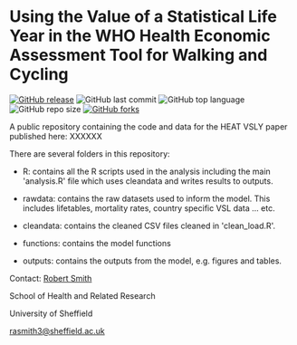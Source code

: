 # Using the Value of a Statistical Life Year in the WHO Health Economic Assessment Tool for Walking and Cycling

[![GitHub release](https://img.shields.io/badge/R-HEDS-green)](https://img.shields.io/badge/R-HEDS-green)
![GitHub last commit](https://img.shields.io/github/last-commit/RobertASmith/heat_vsly_public?color=red&style=plastic)
![GitHub top language](https://img.shields.io/github/languages/top/RobertASmith/heat_vsly_public?style=plastic)
![GitHub repo size](https://img.shields.io/github/repo-size/RobertASmith/heat_vsly_public?style=plastic)
[![GitHub forks](https://img.shields.io/github/forks/RobertASmith/heat_vsly_public?style=social&label=Fork&maxAge=2592000)](https://GitHub.com/RobertASmith/shiny_healthy_economics/network/)

A public repository containing the code and data for the HEAT VSLY paper published here: XXXXXX

There are several folders in this repository:

- R: contains all the R scripts used in the analysis including the main 'analysis.R' file which uses cleandata and writes results to outputs.

- rawdata: contains the raw datasets used to inform the model. This includes lifetables, mortality rates, country specific VSL data ... etc.

- cleandata: contains the cleaned CSV files cleaned in 'clean_load.R'.

- functions: contains the model functions

- outputs: contains the outputs from the model, e.g. figures and tables.


Contact:
[Robert Smith](https://www.linkedin.com/in/robert-smith-53b28438/)

School of Health and Related Research

University of Sheffield

rasmith3@sheffield.ac.uk



